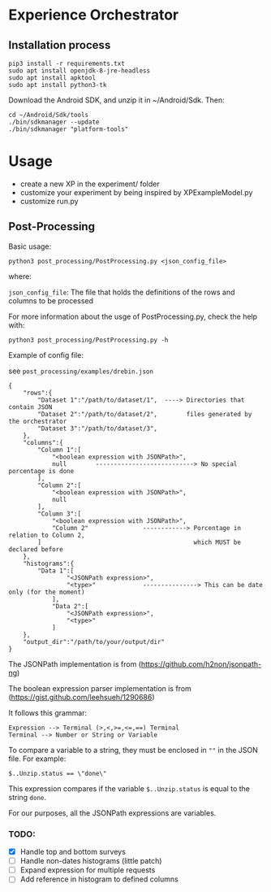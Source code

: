 # Experience Orchestrator
## Installation process

```
pip3 install -r requirements.txt
sudo apt install openjdk-8-jre-headless
sudo apt install apktool
sudo apt install python3-tk
```

Download the Android SDK, and unzip it in ~/Android/Sdk. Then:

```
cd ~/Android/Sdk/tools
./bin/sdkmanager --update
./bin/sdkmanager "platform-tools"
```

# Usage

- create a new XP in the experiment/ folder
- customize your experiment by being inspired by XPExampleModel.py
- customize run.py

## Post-Processing

Basic usage:
    
    python3 post_processing/PostProcessing.py <json_config_file>


where:

`json_config_file`: The file that holds the definitions of the rows and columns to be processed

For more information about the usge of PostProcessing.py, check the help with:

    python3 post_processing/PostProcessing.py -h

Example of config file:

see `post_processing/examples/drebin.json`

    {
        "rows":{
            "Dataset 1":"/path/to/dataset/1",  ----> Directories that contain JSON
            "Dataset 2":"/path/to/dataset/2",        files generated by the orchestrator
            "Dataset 3":"/path/to/dataset/3",
        },
        "columns":{
            "Column 1":[
                "<boolean expression with JSONPath>",
                null        ---------------------------> No special porcentage is done
            ],
            "Column 2":[
                "<boolean expression with JSONPath>",
                null
            ],
            "Column 3":[
                "<boolean expression with JSONPath>",
                "Column 2"               ------------> Porcentage in relation to Column 2,
            ]                                          which MUST be declared before
        },
        "histograms":{
            "Data 1":[
        			"<JSONPath expression>",
        			"<type>"             ---------------> This can be date only (for the moment)
        		],
        		"Data 2":[
        			"<JSONPath expression>",
        			"<type>"
        		]
        },
        "output_dir":"/path/to/your/output/dir"
    }


The JSONPath implementation is from (https://github.com/h2non/jsonpath-ng)

The boolean expression parser implementation is from (https://gist.github.com/leehsueh/1290686)

It follows this grammar:

    Expression --> Terminal (>,<,>=,<=,==) Terminal
    Terminal --> Number or String or Variable

To compare a variable to a string, they must be enclosed in `""` in the JSON file. For example:

    $..Unzip.status == \"done\"

This expression compares if the variable `$..Unzip.status` is equal to the string `done`.

For our purposes, all the JSONPath expressions are variables.

### TODO:
* [x]  Handle top and bottom surveys
* [ ]  Handle non-dates histograms (little patch)
* [ ]  Expand expression for multiple requests
* [ ]  Add reference in histogram to defined columns

